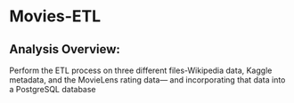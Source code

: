 # Movies-ETL
## Analysis Overview: 
Perform the ETL process on three different files-Wikipedia data, Kaggle metadata, and the MovieLens rating data— and incorporating that data into a PostgreSQL database
